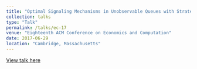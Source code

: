 ```yaml
---
title: "Optimal Signaling Mechanisms in Unobservable Queues with Strategic Customers"
collection: talks
type: "Talk"
permalink: /talks/ec-17
venue: "Eighteenth ACM Conference on Economics and Computation"
date: 2017-06-29
location: "Cambridge, Massachusetts"
---
```


[View talk here](https://youtu.be/OWPXy4pKOmg)
